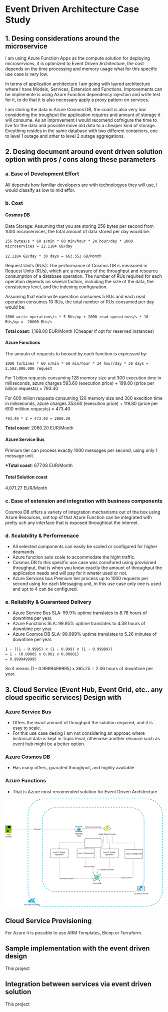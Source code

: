 # Event Driven Architecture Case Study

## 1. Desing considerations around the microservice

I am using Azure Function Apps as the compute solution for deploying microservices,
it is optimized to Event Driven Architecture, the cost depends on the time processing and memory usage
what for this specific use case is very low.

In terms of application architecture I am going with layred architecture where I have Models, Services, Extension and Functions.
Improvements can be implemente is using Azure Function dependency injection and write test for it, to do that it is also necessary
apply a proxy pattern on services.

I am storing the data in Azure Cosmos DB, the coast is also very low considering the troughput the application requires and amount of storage it will consume. As an improvement I would recomend cofnigure the time to live for the data and possible move old data to a cheaper kind of storage.
Eveything resides in the same database with two different containers, one to level 1 outage and other to level 2 outage aggregations.

## 2. Desing document around event driven solution option with pros / cons along these parameters

### a. Ease of Development Effort

All depends how familiar developers are with technologyes they will use, I would classify as low to mid effor.

### b. Cost

#### Cosmos DB

Data Storage: Assuming that you are storing 256 bytes per second from 1000 microservices, the total amount of data stored per day would be:

```
256 bytes/s * 60 s/min * 60 min/hour * 24 hour/day * 1000
microservices = 22.1184 GB/day

22.1184 GB/day * 30 days = 663.552 GB/Month
```

Request Units (RUs): The performance of Cosmos DB is measured in Request Units (RUs), which are a measure of the throughput and resource consumption of a database operation. The number of RUs required for each operation depends on several factors, including the size of the data, the consistency level, and the indexing configuration.

Assuming that each write operation consumes 5 RUs and each read operation consumes 10 RUs, the total number of RUs consumed per day would be:

```
2000 write operations/s * 5 RUs/op + 2000 read operations/s * 10 RUs/op =  20000 RUs/s
```

**Total coast**: 1,168.00 EUR/Month (Cheaper if opt for reserved instances)

#### Azure Functions

The amoutn of requests to beused by each function is expressed by:

```
1000 turbines * 60 s/min * 60 min/hour * 24 hour/day * 30 days = 2,592,000,000 request
```

For 1 bilion requests consuming 128 memory size and 300 execution time in miliseconds, azure charges 593.60 (execution price) + 199.80 (price per billion requests) = 793.40

For 600 milion requests consuming 120 memory size and 300 execition time in miliseconds, azure charges 353.60 (execution price) + 119.80 (price per 600 milition requests) = 473.40

```
793.40 * 2 + 473.40 = 2060.20
```

**Total coast**: 2060.20 EUR/Month

#### Azure Service Bus

Primium tier can process exactly 1000 messages per second, using only 1 message unit.

**\*Total coast**: 677.08 EUR/Month

#### **Total Solution coast**

4,071.27 EUR/Month

### c. Ease of extension and integration with business components

Cosmos DB offers a variety of integration mechanisms out of the box using Azure Resources, ont top of that Azure Function can be integrated with pretty uch any interface that is exposed throughtout the internet.

### d. Scalability & Performenace

- All selected components can easily be scaled or configured for higher deamands.
- Azure function auto scale to accommodate the hight traffic.
- Cosmos DB fo this specific use case was consifured using provisined throughput, that is when you know exactly the amount of throughput the application needs and will pay for it wheter used or not.
- Azure Services bus Premium tier process up to 1000 requests per second using for each Messaging unit, in this use case only one is used and upt to 4 can be configured.

### e. Reliabilty & Guaranteed Delivery

- Azure Service Bus SLA: 99.9% uptime translates to 8.76 hours of downtime per year.
- Azure Functions SLA: 99.95% uptime translates to 4.38 hours of downtime per year.
- Azure Cosmos DB SLA: 99.999% uptime translates to 5.26 minutes of downtime per year.

```
1 - ((1 - 0.9995) x (1 - 0.999) x (1 - 0.99999))
= 1 - (0.00005 x 0.001 x 0.00001)
= 0.9999499995
```

So it means (1 - 0.9999499995) x 365.25 = 2.06 hours of downtime per year.

## 3. Cloud Service (Event Hub, Event Grid, etc.. any cloud specific services) Design with

### Azure Service Bus

- Offers the exact amount of thoughput the solution required, and it is esay to scale.
- For this use case desing I am not considering an approac where historical data is kept in Topic leval, otherwise another resouce such as event hub might be a better option.

### Azure Cosmos DB

- Has many offers, guarated thoughput, and highliy available

### Azure Functions

- That is Azure most recomended solution for Event Driven Architecture

![E2E Cloud Architecture](/case-study-eda.jpg)

## Cloud Service Provisioning

For Azure it is possible to use ARM Templates, Bicep or Terraform.

## Sample implementation with the event driven design

This project

## Integration between services via event driven solution

This project
